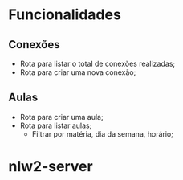 # Funcionalidades

## Conexões

- Rota para listar o total de conexões realizadas;
- Rota para criar uma nova conexão;

## Aulas 

- Rota para criar uma aula;
- Rota para listar aulas;
    - Filtrar por matéria, dia da semana, horário;
# nlw2-server

